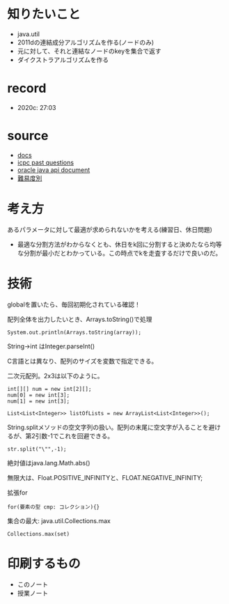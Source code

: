 # 知りたいこと

- java.util
- 2011dの連結成分アルゴリズムを作る(ノードのみ)
 - 元に対して、それと連結なノードのkeyを集合で返す
- ダイクストラアルゴリズムを作る

# record 

- 2020c: 27:03

# source

- [docs](https://gihyo.jp/article/2022/07/java2022-0701)
- [icpc past questions](https://www.cse.kyoto-su.ac.jp/~hiraishi/ICPC/)
- [oracle java api document](https://docs.oracle.com/en/java/javase/20/docs/api/index.html)
- [難易度別](http://aoj-icpc.ichyo.jp/?aoj_rivals=&sort2_order=desc&year_max=&source4=0&aoj_username=&point_max=1200&sort1_order=asc&source2=0&source3=0&source1=1&point_min=100&sort2_by=num_aoj_acceptances&year_min=&sort1_by=point)

# 考え方

あるパラメータに対して最適が求められないかを考える(練習日、休日問題)
- 最適な分割方法がわからなくとも、休日をk回に分割すると決めたなら均等な分割が最小だとわかっている。この時点でkを走査するだけで良いのだ。

# 技術


globalを置いたら、毎回初期化されている確認！

配列全体を出力したいとき、Arrays.toString()で処理
```
System.out.println(Arrays.toString(array));
```

String->int はInteger.parseInt()

C言語とは異なり、配列のサイズを変数で指定できる。


二次元配列。2x3は以下のように。
```
int[][] num = new int[2][];
num[0] = new int[3];
num[1] = new int[3];
```

```
List<List<Integer>> listOfLists = new ArrayList<List<Integer>>();
```

String.splitメソッドの空文字列の扱い。配列の末尾に空文字が入ることを避けるが、第2引数-1でこれを回避できる。
```
str.split("\"",-1);
```

絶対値はjava.lang.Math.abs()

無限大は、Float.POSITIVE_INFINITYと、FLOAT.NEGATIVE_INFINITY;

拡張for
```
for(要素の型 cmp: コレクション){}
```

集合の最大: java.util.Collections.max
```
Collections.max(set)
```
# 印刷するもの

- このノート
- 授業ノート
